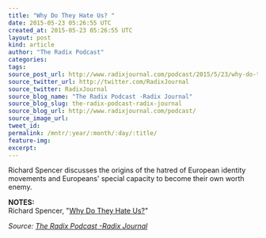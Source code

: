 ```yaml
---
title: "Why Do They Hate Us? "
date: 2015-05-23 05:26:55 UTC
created_at: 2015-05-23 05:26:55 UTC
layout: post
kind: article
author: "The Radix Podcast"
categories: 
tags: 
source_post_url: http://www.radixjournal.com/podcast/2015/5/23/why-do-they-hate-us
source_twitter_url: http://twitter.com/RadixJournal
source_twitter: RadixJournal
source_blog_name: "The Radix Podcast -Radix Journal"
source_blog_slug: the-radix-podcast-radix-journal
source_blog_url: http://www.radixjournal.com/podcast/
source_image_url: 
tweet_id:
permalink: /mntr/:year/:month/:day/:title/
feature-img: 
excerpt:
---
```

<p>Richard Spencer discusses the origins of the hatred of European identity movements and Europeans' special capacity to become their own worth enemy.</p><p><strong>NOTES:</strong> <br>
Richard Spencer, "<a href="http://www.radixjournal.com/journal/2015/4/23/why-do-they-hate-us?rq=Why%20do%20they%20hate%20us%3F">Why Do They Hate Us?</a>"  </p><div class="">
    <i>Source: <a href="http://www.radixjournal.com/podcast/">The Radix Podcast -Radix Journal</a></i>
</div>
